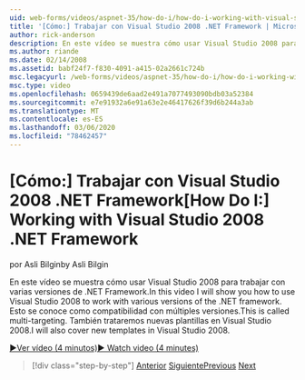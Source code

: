 ```yaml
---
uid: web-forms/videos/aspnet-35/how-do-i/how-do-i-working-with-visual-studio-2008-net-framework
title: '[Cómo:] Trabajar con Visual Studio 2008 .NET Framework | Microsoft Docs'
author: rick-anderson
description: En este vídeo se muestra cómo usar Visual Studio 2008 para trabajar con varias versiones de .NET Framework. Esto se conoce como compatibilidad con múltiples versiones. También lo haré...
ms.author: riande
ms.date: 02/14/2008
ms.assetid: babf24f7-f830-4091-a415-02a2661c724b
msc.legacyurl: /web-forms/videos/aspnet-35/how-do-i/how-do-i-working-with-visual-studio-2008-net-framework
msc.type: video
ms.openlocfilehash: 0659439de6aad2e491a7077493090bdb03a52384
ms.sourcegitcommit: e7e91932a6e91a63e2e46417626f39d6b244a3ab
ms.translationtype: MT
ms.contentlocale: es-ES
ms.lasthandoff: 03/06/2020
ms.locfileid: "78462457"
---
```

# <a name="how-do-i-working-with-visual-studio-2008-net-framework"></a><span data-ttu-id="e821f-105">[Cómo:] Trabajar con Visual Studio 2008 .NET Framework</span><span class="sxs-lookup"><span data-stu-id="e821f-105">[How Do I:] Working with Visual Studio 2008 .NET Framework</span></span>

<span data-ttu-id="e821f-106">por Asli Bilgin</span><span class="sxs-lookup"><span data-stu-id="e821f-106">by Asli Bilgin</span></span>

<span data-ttu-id="e821f-107">En este vídeo se muestra cómo usar Visual Studio 2008 para trabajar con varias versiones de .NET Framework.</span><span class="sxs-lookup"><span data-stu-id="e821f-107">In this video I will show you how to use Visual Studio 2008 to work with various versions of the .NET framework.</span></span> <span data-ttu-id="e821f-108">Esto se conoce como compatibilidad con múltiples versiones.</span><span class="sxs-lookup"><span data-stu-id="e821f-108">This is called multi-targeting.</span></span> <span data-ttu-id="e821f-109">También trataremos nuevas plantillas en Visual Studio 2008.</span><span class="sxs-lookup"><span data-stu-id="e821f-109">I will also cover new templates in Visual Studio 2008.</span></span>

[<span data-ttu-id="e821f-110">&#9654;Ver vídeo (4 minutos)</span><span class="sxs-lookup"><span data-stu-id="e821f-110">&#9654; Watch video (4 minutes)</span></span>](https://channel9.msdn.com/Blogs/ASP-NET-Site-Videos/how-do-i-working-with-visual-studio-2008-net-framework)

> [!div class="step-by-step"]
> <span data-ttu-id="e821f-111">[Anterior](how-do-i-cascading-style-sheets-in-visual-studio-2008.md)
> [Siguiente](how-do-i-adding-elements-to-a-css-file-and-create-new-css-on-the-fly.md)</span><span class="sxs-lookup"><span data-stu-id="e821f-111">[Previous](how-do-i-cascading-style-sheets-in-visual-studio-2008.md)
[Next](how-do-i-adding-elements-to-a-css-file-and-create-new-css-on-the-fly.md)</span></span>
